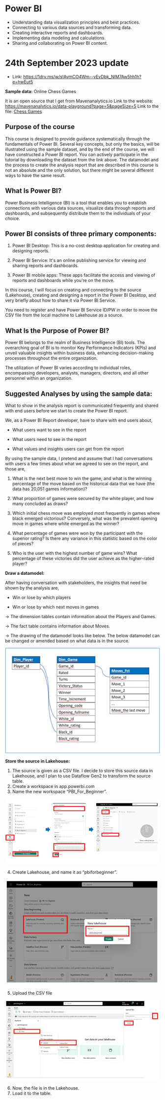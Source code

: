 # Power BI

   - Understanding data visualization principles and best practices.
   - Connecting to various data sources and transforming data.
   - Creating interactive reports and dashboards.
   - Implementing data modeling and calculations.
   - Sharing and collaborating on Power BI content.

# 24th September 2023 update
- Link: https://1drv.ms/w/s!AvmCO4Wm--vEvDbk_NlM7Aw5hh1h?e=hwEut5



**Sample data:** Online Chess Games

It is an open source that I get from Mavenanalytics.io Link to the website: https://mavenanalytics.io/data-playground?page=5&pageSize=5 Link to the file: [Chess Games](https://onedrive.live.com/redir?resid=C4EBFBA6853B82F9!7737&authkey=!AIN9IERgYYcQwUg&e=Pu7MIA)

## Purpose of the course

This course is designed to provide guidance systematically through the fundamentals of Power BI. Several key concepts, but only the basics, will be illustrated using the sample dataset, and by the end of the course, we will have constructed a Power BI report. You can actively participate in the tutorial by downloading the dataset from the link above. The datamodel and the process to create the analysis report that are described in this course is not an absolute and the only solution, but there might be several different ways to have the same result.

## What Is Power BI?

Power Business Intelligence (BI) is a tool that enables you to establish connections with various data sources, visualize data through reports and dashboards, and subsequently distribute them to the individuals of your choice.

## Power BI consists of three primary components:

1. Power BI Desktop: This is a no-cost desktop application for creating and designing reports.

2. Power BI Service: It's an online publishing service for viewing and sharing reports and dashboards.

3. Power BI mobile apps: These apps facilitate the access and viewing of reports and dashboards while you're on the move.

In this course, I will focus on creating and connecting to the source (Lakehouse), creating and designing a report in the Power BI Desktop, and very briefly about how to share it via Power BI Service.

You need to register and have Power BI Service ID/PW in order to move the CSV file from the local machine to Lakehouse as a source.


## What Is the Purpose of Power BI?

Power BI belongs to the realm of Business Intelligence (BI) tools. The overarching goal of BI is to monitor Key Performance Indicators (KPIs) and unveil valuable insights within business data, enhancing decision-making processes throughout the entire organization.

The utilization of Power BI varies according to individual roles, encompassing developers, analysts, managers, directors, and all other personnel within an organization.


## Suggested Analyses by using the sample data:

What to show in the analysis report is communicated frequently and shared with end users before we start to create the Power BI report.

We, as a Power BI Report developer, have to share with end users about,

- What users want to see in the report

- What users need to see in the report

- What values and insights users can get from the report

By using the sample data, I pretend and assume that I had conversations with users a few times about what we agreed to see on the report, and those are,

1. What is the next best move to win the game, and what is the winning percentage of the move based on the historical data that we have (the data has 20,051 games information)?

2. What proportion of games were secured by the white player, and how many concluded as draws?

3. Which initial chess move was employed most frequently in games where black emerged victorious? Conversely, what was the prevalent opening move in games where white emerged as the winner?

4. What percentage of games were won by the participant with the superior rating? Is there any variance in this statistic based on the color of pieces?

5. Who is the user with the highest number of game wins? What percentage of these victories did the user achieve as the higher-rated player?


**Draw a datamodel:**

After having conversation with stakeholders, the insights that need be shown by the analysis are,

- Win or lose by which players

- Win or lose by which next moves in games

-> The dimension tables contain information about the Players and Games.

-> The fact table contains information about Moves.

-> The drawing of the datamodel looks like below. The below datamodel can be changed or amended based on what data is in the source.

![table schema](./assets/table-schema.png)

**Store the source in Lakehouse:** 
1.	The source is given as a CSV file. I decide to store this source data in Lakehouse, and I plan to use Dataflow Gen2 to transform the source table.
2.	Create a workspace in app.powerbi.com
3.	Name the new workspace “PBI_For_Beginner”.

![description](assets/picture2.png)

4.	Create Lakehouse, and name it as “pbiforbeginner”.

![description](assets/picture3.png)

5. Upload the CSV file

![description](assets/picture4.png)

6.	Now, the file is in the Lakehouse. 
7.	Load it to the table.
